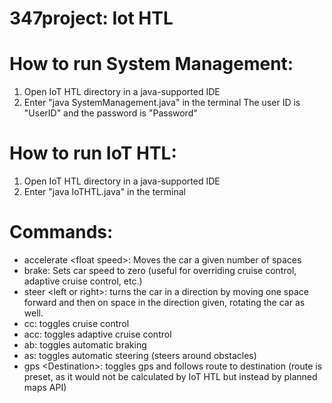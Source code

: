 # 347project: Iot HTL

How to run System Management:
=============================
1.  Open IoT HTL directory in a java-supported IDE
2.  Enter "java SystemManagement.java" in the terminal
The user ID is "UserID" and the password is "Password"

How to run IoT HTL:
===================
1.  Open IoT HTL directory in a java-supported IDE
2.  Enter "java IoTHTL.java" in the terminal

Commands:
=========
- accelerate &lt;float speed&gt;: Moves the car a given number of spaces
- brake: Sets car speed to zero (useful for overriding cruise control, adaptive cruise control, etc.)
- steer &lt;left or right&gt;: turns the car in a direction by moving one space forward and then on space in the direction given, rotating the car as well.
- cc: toggles cruise control
- acc: toggles adaptive cruise control
- ab: toggles automatic braking
- as: toggles automatic steering (steers around obstacles)
- gps &lt;Destination&gt;: toggles gps and follows route to destination (route is preset, as it would not be calculated by IoT HTL but instead by planned maps API)
